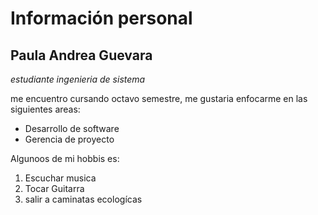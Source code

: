 # **Información personal** 

## **Paula Andrea Guevara**

*estudiante ingenieria de sistema*

me encuentro cursando octavo semestre,
me gustaria enfocarme en las siguientes areas:

* Desarrollo de software
* Gerencia de proyecto

Algunoos de mi hobbis es:

1. Escuchar musica 
2. Tocar Guitarra
3. salir a caminatas ecologícas





